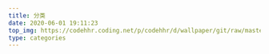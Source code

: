 ```yaml
---
title: 分类
date: 2020-06-01 19:11:23
top_img: https://codehhr.coding.net/p/codehhr/d/wallpaper/git/raw/master/simplea.jpg
type: categories
---
```


